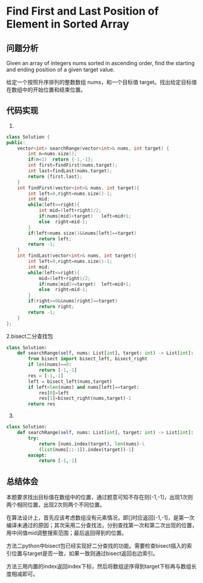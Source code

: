 #   Find First and Last Position of Element in Sorted Array

## 问题分析

Given an array of integers nums sorted in ascending order, find the starting and ending position of a given target value.

给定一个按照升序排列的整数数组 nums，和一个目标值 target。找出给定目标值在数组中的开始位置和结束位置。

## 代码实现

1.
``` C++
class Solution {
public:
    vector<int> searchRange(vector<int>& nums, int target) {
        int n=nums.size();
        if(n<1)  return {-1,-1};
        int first=findFirst(nums,target);
        int last=findLast(nums,target);
        return {first,last};
    }
    int findFirst(vector<int>& nums, int target){
        int left=0,right=nums.size()-1;
        int mid;
        while(left<=right){
            int mid=(left+right)/2;
            if(nums[mid]<target)   left=mid+1;
            else  right=mid-1;
        }
        if(left<nums.size()&&nums[left]==target)
            return left;
        return -1;
    }
    int findLast(vector<int>& nums, int target){
        int left=0,right=nums.size()-1;
        int mid;
        while(left<=right){
            mid=(left+right)/2;
            if(nums[mid]<=target)  left=mid+1;
            else  right=mid-1;
        }
        if(right>=0&&nums[right]==target)
            return right;
        return -1;
    }
};
```

2.bisect二分查找包
```python
class Solution:
    def searchRange(self, nums: List[int], target: int) -> List[int]:
        from bisect import bisect_left, bisect_right
        if len(nums)==0:
            return [-1,-1]
        res = [-1,-1]
        left = bisect_left(nums,target)
        if left<len(nums) and nums[left]==target:
            res[0]=left
            res[1]=bisect_right(nums,target)-1
        return res
```

3.
```python
class Solution:
    def searchRange(self, nums: List[int], target: int) -> List[int]:
        try:
            return [nums.index(target), len(nums)-\
            (list(nums[::-1]).index(target))-1]
        except:
            return [-1,-1]

```

## 总结体会

本题要求找出目标值在数组中的位置，通过题意可知不存在则[-1,-1]，出现1次则两个相同位置，出现2次则两个不同位置。

在算法设计上，首先应该考虑数组没有元素情况，即[]时应返回[-1,-1]，是第一次编译未通过的原因；其次采用二分查找法，分别查找第一次和第二次出现的位置，用中间值mid调整搜索范围；最后返回得到的位置。

方法二python中bisect包已经实现好二分查找的功能。需要检查bisect插入的索引位置与target是否一致，如果一致则通过bisect返回右边索引。

方法三用内置的index返回index下标，然后将数组逆序得到target下标再与数组长度相减即可。